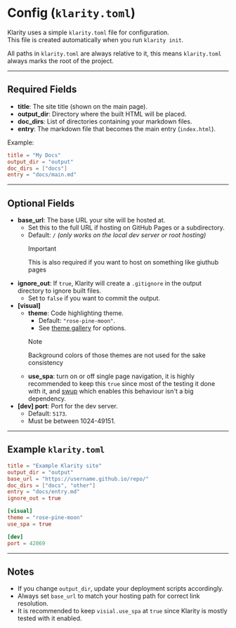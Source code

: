 # Config (`klarity.toml`)

Klarity uses a simple `klarity.toml` file for configuration.  
This file is created automatically when you run `klarity init`.

All paths in `klarity.toml` are always relative to it, this means `klarity.toml` always marks the root of the project.

---

## Required Fields

- **title**: The site title (shown on the main page).
- **output_dir**: Directory where the built HTML will be placed.
- **doc_dirs**: List of directories containing your markdown files.
- **entry**: The markdown file that becomes the main entry (`index.html`).

Example:
```toml
title = "My Docs"
output_dir = "output"
doc_dirs = ["docs"]
entry = "docs/main.md"
```

---

## Optional Fields

- **base_url**: The base URL your site will be hosted at.  
  - Set this to the full URL if hosting on GitHub Pages or a subdirectory.
  - Default: `/` *(only works on the local dev server or root hosting)*
    > [!IMPORTANT]
    > This is also required if you want to host on something like giuthub pages
- **ignore_out**: If `true`, Klarity will create a `.gitignore` in the output directory to ignore built files.  
  - Set to `false` if you want to commit the output.
- **[visual]**
  - **theme**: Code highlighting theme.  
    - Default: `"rose-pine-moon"`.  
    - See [theme gallery](https://xyproto.github.io/splash/docs/all.html) for options.
    > [!NOTE]
    > Background colors of those themes are not used for the sake consistency
  - **use_spa**: turn on or off single page navigation, it is highly recommended to keep this `true` since most of the testing it done with it, and [swup](https://swup.js.org/) which enables this behaviour isn't a big dependency.
- **[dev] port**: Port for the dev server.  
  - Default: `5173`.  
  - Must be between 1024-49151.

---

## Example `klarity.toml`

```toml
title = "Example Klarity site"
output_dir = "output"
base_url = "https://username.github.io/repo/"
doc_dirs = ["docs", "other"]
entry = "docs/entry.md"
ignore_out = true

[visual]
theme = "rose-pine-moon"
use_spa = true

[dev]
port = 42069
```

---

## Notes

- If you change `output_dir`, update your deployment scripts accordingly.
- Always set `base_url` to match your hosting path for correct link resolution.
- It is recommended to keep `visial.use_spa` at `true` since Klarity is mostly tested with it enabled.

